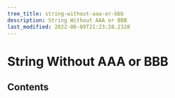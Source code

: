 ```yaml
---
tree_title: string-without-aaa-or-bbb
description: String Without AAA or BBB
last_modified: 2022-06-09T21:23:28.2328
---
```


# String Without AAA or BBB

## Contents
